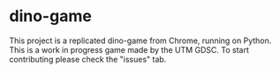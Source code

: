 # dino-game
This project is a replicated dino-game from Chrome, running on Python. This is a work in progress game made by the UTM GDSC.
To start contributing please check the "issues" tab.
